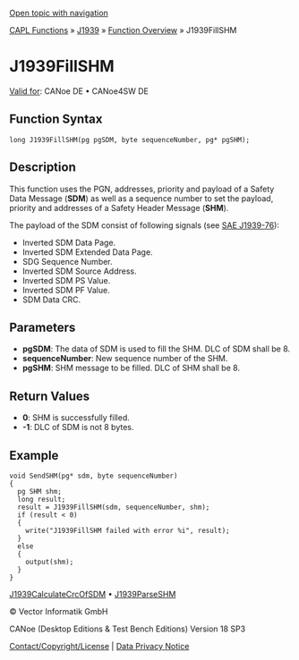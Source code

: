 [Open topic with navigation](../../../../../CANoeDEFamily.htm#Topics/CAPLFunctions/J1939/Functions/CAPLfunctionJ1939FillSHM.md)

[CAPL Functions](../../CAPLfunctions.md) » [J1939](../CAPLfunctionsJ1939StartPage.md) » [Function Overview](../CAPLfunctionsJ1939Overview.md) » J1939FillSHM

# J1939FillSHM

[Valid for](../../../Shared/FeatureAvailability.md):  CANoe DE • CANoe4SW DE

## Function Syntax

```plaintext
long J1939FillSHM(pg pgSDM, byte sequenceNumber, pg* pgSHM);
```

## Description

This function uses the PGN, addresses, priority and payload of a Safety Data Message (**SDM**) as well as a sequence number to set the payload, priority and addresses of a Safety Header Message (**SHM**).

The payload of the SDM consist of following signals (see [SAE J1939-76](../../../CANoeCANalyzer/J1939/j1939basics/j1939FunctionalSafety.md)):

- Inverted SDM Data Page.
- Inverted SDM Extended Data Page.
- SDG Sequence Number.
- Inverted SDM Source Address.
- Inverted SDM PS Value.
- Inverted SDM PF Value.
- SDM Data CRC.

## Parameters

- **pgSDM**: The data of SDM is used to fill the SHM. DLC of SDM shall be 8.
- **sequenceNumber**: New sequence number of the SHM.
- **pgSHM**: SHM message to be filled. DLC of SHM shall be 8.

## Return Values

- **0**: SHM is successfully filled.
- **-1**: DLC of SDM is not 8 bytes.

## Example

```plaintext
void SendSHM(pg* sdm, byte sequenceNumber)
{
  pg SHM shm;
  long result;
  result = J1939FillSHM(sdm, sequenceNumber, shm);
  if (result < 0)
  {
    write("J1939FillSHM failed with error %i", result);
  }
  else
  {
    output(shm);
  }
}
```

[J1939CalculateCrcOfSDM](CAPLfunctionJ1939CalculateCrcOfSDM.md) • [J1939ParseSHM](CAPLfunctionJ1939ParseSHM.md)

© Vector Informatik GmbH

CANoe (Desktop Editions & Test Bench Editions) Version 18 SP3

[Contact/Copyright/License](../../../Shared/ContactCopyrightLicense.md) | [Data Privacy Notice](https://www.vector.com/int/en/company/get-info/privacy-policy/)